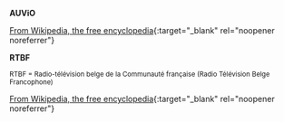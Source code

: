 <!-- markdownlint-disable MD041-->
**AUViO**<br>

[From Wikipedia, the free encyclopedia](https://fr.wikipedia.org/wiki/Auvio){:target="\_blank" rel="noopener noreferrer"}

**RTBF**<br>

<sub>RTBF = Radio-télévision belge de la Communauté française (Radio Télévision Belge Francophone)</sub>

[From Wikipedia, the free encyclopedia](https://en.wikipedia.org/wiki/RTBF){:target="\_blank" rel="noopener noreferrer"}
<!-- markdownlint-enable MD041-->
